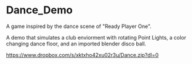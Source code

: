# Dance_Demo

A game inspired by the dance scene of "Ready Player One". 

A demo that simulates a club enviorment with rotating Point Lights, a color changing dance floor, and an imported blender disco ball. 

https://www.dropbox.com/s/xktxho42xu02r3u/Dance.zip?dl=0
